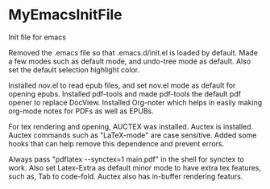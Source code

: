 # MyEmacsInitFile
Init file for emacs

Removed the .emacs file so that .emacs.d/init.el is loaded by default. 
Made a few modes such as default mode, and undo-tree mode as default. 
Also set the default selection highlight color.

Installed nov.el to read epub files, and set nov.el mode as default for opening epubs.
Installed pdf-tools and made pdf-tools the default pdf opener to replace DocView.
Installed Org-noter which helps in easily making org-mode notes for PDFs as well as EPUBs. 

For tex rendering and opening, AUCTEX was installed. 
Auctex is installed. Auctex commands such as "LaTeX-mode" are case sensitive.
Added some hooks that can help remove this dependence and prevent errors. 
<!---
No need for latex-preview-pane-mode
No need for the magic-buffer mode as well.
-->

Always pass "pdflatex --synctex=1 main.pdf" in the shell for synctex to work. 
Also set Latex-Extra as default minor mode to have extra tex features, such as, Tab to code-fold.
Auctex also has in-buffer rendering featurs. 



